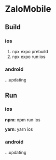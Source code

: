 # ZaloMobile

## Build

### ios

1. npx expo prebuild
2. npx expo run:ios

### android

...updating

## Run

### ios

**npm:** npm run ios

**yarn:** yarn ios

### android

...updating
